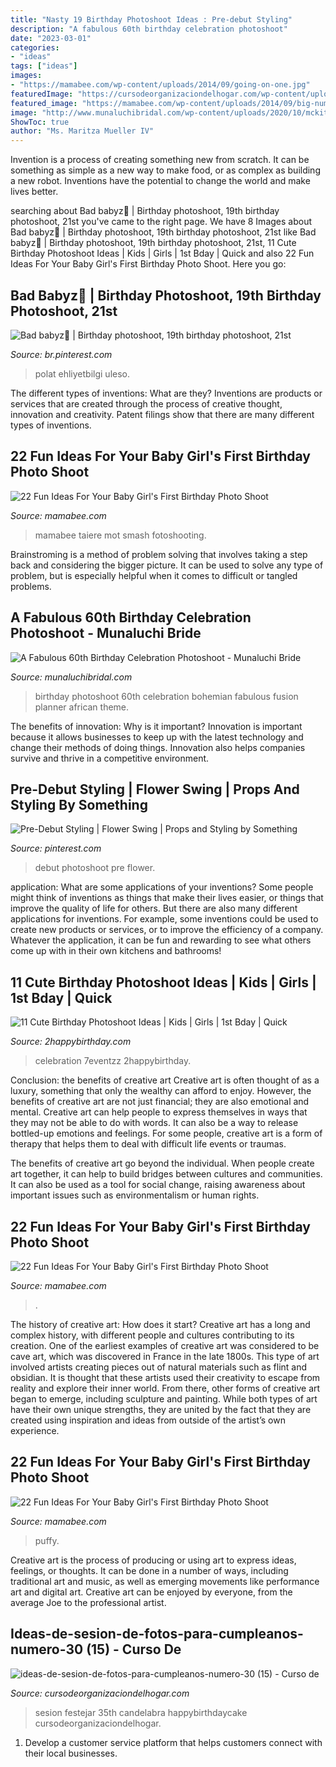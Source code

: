 ```yaml
---
title: "Nasty 19 Birthday Photoshoot Ideas : Pre-debut Styling"
description: "A fabulous 60th birthday celebration photoshoot"
date: "2023-03-01"
categories:
- "ideas"
tags: ["ideas"]
images:
- "https://mamabee.com/wp-content/uploads/2014/09/going-on-one.jpg"
featuredImage: "https://cursodeorganizaciondelhogar.com/wp-content/uploads/2017/09/ideas-de-sesion-de-fotos-para-cumpleanos-numero-30-15.jpg"
featured_image: "https://mamabee.com/wp-content/uploads/2014/09/big-number-for-a-big-girl.jpg"
image: "http://www.munaluchibridal.com/wp-content/uploads/2020/10/mckitchstudios-portrait-celebration-60-birthday-Toronto-2020-7475-683x1024.jpg"
ShowToc: true
author: "Ms. Maritza Mueller IV"
---
```



Invention is a process of creating something new from scratch. It can be something as simple as a new way to make food, or as complex as building a new robot. Inventions have the potential to change the world and make lives better.

	

		
searching about Bad babyz🦋 | Birthday photoshoot, 19th birthday photoshoot, 21st you've came to the right page. We have 8 Images about Bad babyz🦋 | Birthday photoshoot, 19th birthday photoshoot, 21st like Bad babyz🦋 | Birthday photoshoot, 19th birthday photoshoot, 21st, 11 Cute Birthday Photoshoot Ideas | Kids | Girls | 1st Bday | Quick and also 22 Fun Ideas For Your Baby Girl&#039;s First Birthday Photo Shoot. Here you go:
		
    
## Bad Babyz🦋 | Birthday Photoshoot, 19th Birthday Photoshoot, 21st

<img loading=lazy src="https://i.pinimg.com/originals/d0/bb/47/d0bb4790b2a977ce800fb42a96e6c832.jpg" onerror="this.onerror=null;this.src='https://tse3.mm.bing.net/th?id=OIP.hqUs2UkGuyw1JwtrvYrCigHaOt&amp;pid=15.1';" alt="Bad babyz🦋 | Birthday photoshoot, 19th birthday photoshoot, 21st">

_Source: br.pinterest.com_

>polat ehliyetbilgi uleso. 

	

The different types of inventions: What are they?
Inventions are products or services that are created through the process of creative thought, innovation and creativity. Patent filings show that there are many different types of inventions.

    
## 22 Fun Ideas For Your Baby Girl&#039;s First Birthday Photo Shoot

<img loading=lazy src="https://mamabee.com/wp-content/uploads/2014/09/going-on-one.jpg" onerror="this.onerror=null;this.src='https://tse4.mm.bing.net/th?id=OIP.DUBC1vo0FNMBuEiaAiwQrgHaFS&amp;pid=15.1';" alt="22 Fun Ideas For Your Baby Girl&#039;s First Birthday Photo Shoot">

_Source: mamabee.com_

>mamabee taiere mot smash fotoshooting. 

	

Brainstroming is a method of problem solving that involves taking a step back and considering the bigger picture. It can be used to solve any type of problem, but is especially helpful when it comes to difficult or tangled problems.

    
## A Fabulous 60th Birthday Celebration Photoshoot - Munaluchi Bride

<img loading=lazy src="http://www.munaluchibridal.com/wp-content/uploads/2020/10/mckitchstudios-portrait-celebration-60-birthday-Toronto-2020-7475-683x1024.jpg" onerror="this.onerror=null;this.src='https://tse2.mm.bing.net/th?id=OIP.awbZa8bXWGuKRuhAFGWEAwHaLG&amp;pid=15.1';" alt="A Fabulous 60th Birthday Celebration Photoshoot - Munaluchi Bride">

_Source: munaluchibridal.com_

>birthday photoshoot 60th celebration bohemian fabulous fusion planner african theme. 

	

The benefits of innovation: Why is it important?
Innovation is important because it allows businesses to keep up with the latest technology and change their methods of doing things. Innovation also helps companies survive and thrive in a competitive environment.

    
## Pre-Debut Styling | Flower Swing | Props And Styling By Something

<img loading=lazy src="https://i.pinimg.com/736x/d0/8c/78/d08c78392fab3f9edb60d4fd66ce67dd.jpg" onerror="this.onerror=null;this.src='https://tse3.mm.bing.net/th?id=OIP.BhTPy7o6lL7f5dptutDSgwHaLH&amp;pid=15.1';" alt="Pre-Debut Styling | Flower Swing | Props and Styling by Something">

_Source: pinterest.com_

>debut photoshoot pre flower. 

	

application: What are some applications of your inventions?
Some people might think of inventions as things that make their lives easier, or things that improve the quality of life for others. But there are also many different applications for inventions. For example, some inventions could be used to create new products or services, or to improve the efficiency of a company. Whatever the application, it can be fun and rewarding to see what others come up with in their own kitchens and bathrooms!

    
## 11 Cute Birthday Photoshoot Ideas | Kids | Girls | 1st Bday | Quick

<img loading=lazy src="https://2happybirthday.com/wp-content/uploads/2021/09/10_birthday_photography_ideas_at_home.jpg" onerror="this.onerror=null;this.src='https://tse4.mm.bing.net/th?id=OIP.zUquy2uVEKTbCTZuP4-bkQHaIP&amp;pid=15.1';" alt="11 Cute Birthday Photoshoot Ideas | Kids | Girls | 1st Bday | Quick">

_Source: 2happybirthday.com_

>celebration 7eventzz 2happybirthday. 

	

Conclusion: the benefits of creative art
Creative art is often thought of as a luxury, something that only the wealthy can afford to enjoy. However, the benefits of creative art are not just financial; they are also emotional and mental.
Creative art can help people to express themselves in ways that they may not be able to do with words. It can also be a way to release bottled-up emotions and feelings. For some people, creative art is a form of therapy that helps them to deal with difficult life events or traumas.

The benefits of creative art go beyond the individual. When people create art together, it can help to build bridges between cultures and communities. It can also be used as a tool for social change, raising awareness about important issues such as environmentalism or human rights.

    
## 22 Fun Ideas For Your Baby Girl&#039;s First Birthday Photo Shoot

<img loading=lazy src="https://mamabee.com/wp-content/uploads/2014/09/crazy-birthday-suit.jpg" onerror="this.onerror=null;this.src='https://tse3.mm.bing.net/th?id=OIP.72btVGeoJ81bfSyGu6R_hwHaLG&amp;pid=15.1';" alt="22 Fun Ideas For Your Baby Girl&#039;s First Birthday Photo Shoot">

_Source: mamabee.com_

>. 

	

The history of creative art: How does it start?
Creative art has a long and complex history, with different people and cultures contributing to its creation. One of the earliest examples of creative art was considered to be cave art, which was discovered in France in the late 1800s. This type of art involved artists creating pieces out of natural materials such as flint and obsidian. It is thought that these artists used their creativity to escape from reality and explore their inner world. From there, other forms of creative art began to emerge, including sculpture and painting. While both types of art have their own unique strengths, they are united by the fact that they are created using inspiration and ideas from outside of the artist’s own experience.

    
## 22 Fun Ideas For Your Baby Girl&#039;s First Birthday Photo Shoot

<img loading=lazy src="https://mamabee.com/wp-content/uploads/2014/09/big-number-for-a-big-girl.jpg" onerror="this.onerror=null;this.src='https://tse4.mm.bing.net/th?id=OIP.Oe6LhJlPcqSa2mMVG7NvVwHaLH&amp;pid=15.1';" alt="22 Fun Ideas For Your Baby Girl&#039;s First Birthday Photo Shoot">

_Source: mamabee.com_

>puffy. 

	

Creative art is the process of producing or using art to express ideas, feelings, or thoughts. It can be done in a number of ways, including traditional art and music, as well as emerging movements like performance art and digital art. Creative art can be enjoyed by everyone, from the average Joe to the professional artist.

    
## Ideas-de-sesion-de-fotos-para-cumpleanos-numero-30 (15) - Curso De

<img loading=lazy src="https://cursodeorganizaciondelhogar.com/wp-content/uploads/2017/09/ideas-de-sesion-de-fotos-para-cumpleanos-numero-30-15.jpg" onerror="this.onerror=null;this.src='https://tse1.mm.bing.net/th?id=OIP.gY425ZJ1QbalwfZX8vSwmQHaLH&amp;pid=15.1';" alt="ideas-de-sesion-de-fotos-para-cumpleanos-numero-30 (15) - Curso de">

_Source: cursodeorganizaciondelhogar.com_

>sesion festejar 35th candelabra happybirthdaycake cursodeorganizaciondelhogar. 

	

1. Develop a customer service platform that helps customers connect with their local businesses.


